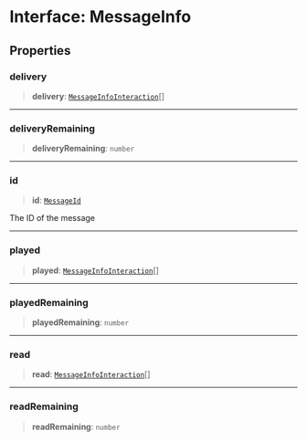# Interface: MessageInfo

## Properties

### delivery

> **delivery**: [`MessageInfoInteraction`](/reference/api/model/message/interfaces/MessageInfoInteraction.md)[]

***

### deliveryRemaining

> **deliveryRemaining**: `number`

***

### id

> **id**: [`MessageId`](/reference/api/model/aliases/type-aliases/MessageId.md)

The ID of the message

***

### played

> **played**: [`MessageInfoInteraction`](/reference/api/model/message/interfaces/MessageInfoInteraction.md)[]

***

### playedRemaining

> **playedRemaining**: `number`

***

### read

> **read**: [`MessageInfoInteraction`](/reference/api/model/message/interfaces/MessageInfoInteraction.md)[]

***

### readRemaining

> **readRemaining**: `number`
